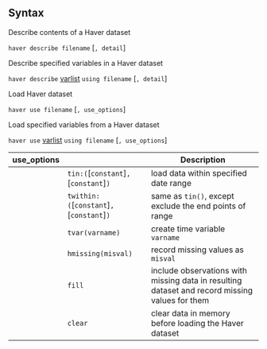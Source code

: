 ## Syntax

Describe contents of a Haver dataset

`haver describe filename` \[`, detail`\]

Describe specified variables in a Haver dataset

`haver describe`
[varlist](http://www.stata.com/help.cgi?varlist)
`using filename` \[`, detail`\]

Load Haver dataset

`haver use filename` \[`, use_options`\]

Load specified variables from a Haver dataset

`haver use`
[varlist](http://www.stata.com/help.cgi?varlist)
`using filename` \[`, use_options`\]

| use\_options |                                                | Description                                                                                    |
|--------------|------------------------------------------------|------------------------------------------------------------------------------------------------|
|              | `tin:(`\[`constant`\]`,` \[`constant`\]`)`     | load data within specified date range                                                          |
|              | `twithin:(`\[`constant`\]`,` \[`constant`\]`)` | same as `tin()`, except exclude the end points of range                                        |
|              | `tvar(varname)`                                | create time variable `varname`                                                                 |
|              | `hmissing(misval)`                             | record missing values as `misval`                                                              |
|              | `fill`                                         | include observations with missing data in resulting dataset and record missing values for them |
|              | `clear`                                        | clear data in memory before loading the Haver dataset                                          |
